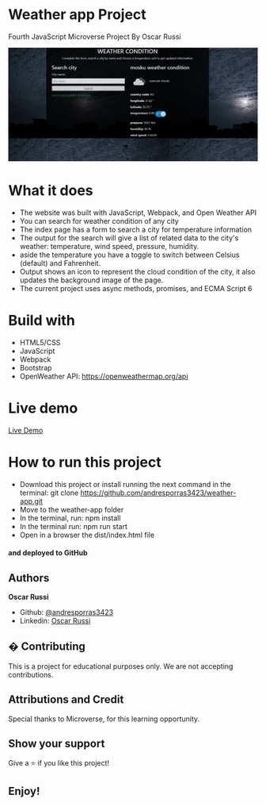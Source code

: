 # Weather app Project

Fourth JavaScript Microverse Project By Oscar Russi

![screenshot](./weather-screenshot.png)

# What it does

- The website was built with JavaScript, Webpack, and Open Weather API
- You can search for weather condition of any city
- The index page has a form to search a city for temperature information
- The output for the search will give a list of related data to the city's weather: temperature, wind speed, pressure, humidity.
- aside the temperature you have a toggle to switch between Celsius (default) and Fahrenheit.
- Output shows an icon to represent the cloud condition of the city, it also updates the background image of the page.
- The current project uses async methods, promises, and ECMA Script 6


# Build with

- HTML5/CSS
- JavaScript
- Webpack
- Bootstrap
- OpenWeather API: https://openweathermap.org/api


# Live demo

[Live Demo](https://andresporras3423.github.io/weather-app/dist/index.html)


# How to run this project

- Download this project or install running the next command in the terminal: git clone https://github.com/andresporras3423/weather-app.git  
- Move to the weather-app folder
- In the terminal, run: npm install
- In the terminal run: npm run start
- Open in a browser the dist/index.html file

#### and deployed to GitHub


## Authors

**Oscar Russi**
- Github: [@andresporras3423](https://github.com/andresporras3423/)
- Linkedin: [Oscar Russi](https://www.linkedin.com/in/oscar-andres-russi-porras)


## � Contributing

This is a project for educational purposes only. We are not accepting contributions.

## Attributions and Credit

Special thanks to Microverse, for this learning opportunity. 

## Show your support

Give a ⭐️ if you like this project!

## Enjoy!